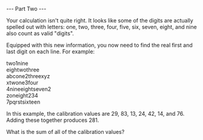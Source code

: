 --- Part Two ---

Your calculation isn't quite right. It looks like some of the digits are actually spelled out with letters: one, two, three, four, five, six, seven, eight, and nine also count as valid "digits".

Equipped with this new information, you now need to find the real first and last digit on each line. For example:

two1nine<br/>
eightwothree<br/>
abcone2threexyz<br/>
xtwone3four<br/>
4nineeightseven2<br/>
zoneight234<br/>
7pqrstsixteen<br/>

In this example, the calibration values are 29, 83, 13, 24, 42, 14, and 76. Adding these together produces 281.

What is the sum of all of the calibration values?
